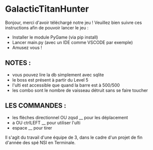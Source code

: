 # GalacticTitanHunter
Bonjour, merci d'avoir téléchargé notre jeu !
Veuillez bien suivre ces instructions afin de pouvoir lancer le jeu :

- Installer le module PyGame (via pip install)
- Lancer main.py (avec un IDE comme VSCODE par exemple)
- Amusez vous !

## NOTES :
- vous pouvez lire la db simplement avec sqlite
- le boss est présent à partir du Level 5
- l'ulti est accessible que quand la barre est à 500/500
- les combo sont le nombre de vaisseau détruit sans se faire toucher


## LES COMMANDES :
- les flèches directionnel OU zqsd __ pour les déplacement
- a OU ctrlLEFT		                 __ pour utiliser l'ulti
- espace			                     __ pour tirer


Il s'agit du travail d'une équipe de 3, dans le cadre d'un projet de fin d'année des spé NSI en Terminale.


